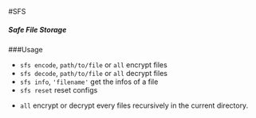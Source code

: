 #SFS
##### Safe File Storage

###Usage
- `sfs encode`, `path/to/file` or `all` encrypt files
- `sfs decode`, `path/to/file` or `all` decrypt files
- `sfs info`, `'filename'` get the infos of a file
- `sfs reset` reset configs

* `all` encrypt or decrypt every files recursively in the current directory.
